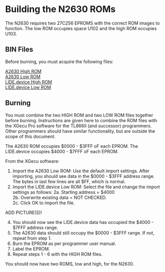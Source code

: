# Building the N2630 ROMs

The N2630 requires two 27C256 EPROMS with the correct ROM images to function. The low ROM occupies space U102 and the high ROM occupies U103.

## BIN Files
Before burning, you must acquire the following files:

[A2630 High ROM](/ROM)  
[A2630 Low ROM](/ROM)  
[LIDE.device High ROM](https://github.com/LIV2/lide.device/releases/latest/download/lide-N2630-high.rom)  
[LIDE.device Low ROM](https://github.com/LIV2/lide.device/releases/latest/download/lide-N2630-low.rom)  

## Burning
You must combine the two HIGH ROM and two LOW ROM files together before burning. Instructions are given here to combine the ROM files with the XGecu Pro software for the TL866II (and successor) programmers. Other programmers should have similar functionality, but are outside the scope of this document.

The A2630 ROM occupies $0000 - $3FFF oF each EPROM. The LIDE.device occupies $4000 - $7FFF oF each EPROM.  

From the XGecu software:  

1. Import the A2630 Low ROM: Use the default import settings. After importing, you should see data in the $0000 - $3FFF address range. The bytes in last few lines are all $FF, which is normal.  
2. Import the LIDE.device Low ROM: Select the file and change the import settings as follows:
   2a. Starting address = $4000  
   2b. Overwrite existing data = NOT CHECKED.  
   2c. Click OK to import the file.

ADD PICTURE(S)!  
   
4. You should now see the LIDE.device data has occupied the $4000 - $7FFF address range.  
5. The A2630 data should still occupy the $0000 - $3FFF range. If not, repeat from step 1.  
6. Burn the EPROM as per programmer user manual.
7. Label the EPROM.
8. Repeat steps 1 - 6 with the HIGH ROM files.  

You should now have two ROMS, low and high, for the N2630.
   

